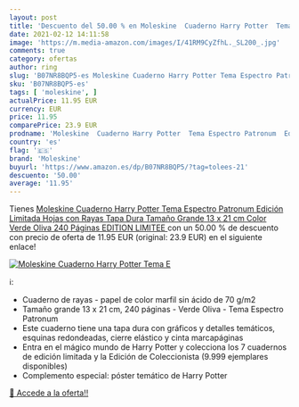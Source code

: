 ```yaml
---
layout: post
title: 'Descuento del 50.00 % en Moleskine  Cuaderno Harry Potter  Tema E'
date: 2021-02-12 14:11:58
image: 'https://m.media-amazon.com/images/I/41RM9CyZfhL._SL200_.jpg'
comments: true
category: ofertas
author: ring
slug: 'B07NR8BQP5-es Moleskine Cuaderno Harry Potter Tema Espectro Patronum...'
sku: 'B07NR8BQP5-es'
tags: [ 'moleskine', ]
actualPrice: 11.95 EUR
currency: EUR
price: 11.95
comparePrice: 23.9 EUR
prodname: 'Moleskine  Cuaderno Harry Potter  Tema Espectro Patronum  Edición Limitada  Hojas con Rayas  Tapa Dura  Tamaño Grande 13 x 21 cm  Color Verde Oliva  240 Páginas  EDITION LIMITEE '
country: 'es'
flag: '🇪🇸'
brand: 'Moleskine'
buyurl: 'https://www.amazon.es/dp/B07NR8BQP5/?tag=tolees-21'
descuento: '50.00'
average: '11.95'
---
```


Tienes [Moleskine  Cuaderno Harry Potter  Tema Espectro Patronum  Edición Limitada  Hojas con Rayas  Tapa Dura  Tamaño Grande 13 x 21 cm  Color Verde Oliva  240 Páginas  EDITION LIMITEE ](https://www.amazon.es/dp/B07NR8BQP5/?tag=tolees-21) con un 50.00 % de descuento con precio de oferta de 11.95 EUR (original: 23.9 EUR) en el siguiente enlace!

[![Moleskine  Cuaderno Harry Potter  Tema E](https://m.media-amazon.com/images/I/41RM9CyZfhL._SL200_.jpg)](https://www.amazon.es/dp/B07NR8BQP5/?tag=tolees-21)

ℹ️:

- Cuaderno de rayas - papel de color marfil sin ácido de 70 g/m2
- Tamaño grande 13 x 21 cm, 240 páginas - Verde Oliva - Tema Espectro Patronum
- Este cuaderno tiene una tapa dura con gráficos y detalles temáticos, esquinas redondeadas, cierre elástico y cinta marcapáginas
- Entra en el mágico mundo de Harry Potter y colecciona los 7 cuadernos de edición limitada y la Edición de Coleccionista (9.999 ejemplares disponibles)
- Complemento especial: póster temático de Harry Potter

[🛒 Accede a la oferta!!](https://www.amazon.es/dp/B07NR8BQP5/?tag=tolees-21)
